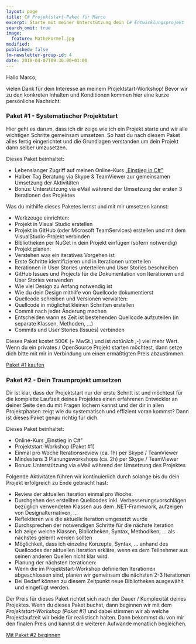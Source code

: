 ```yaml
---
layout: page
title: C# Projektstart-Paket für Marco
excerpt: Starte mit meiner Unterstützung dein C# Entwicklungsprojekt
search_omit: true
image:
  feature: MatheFormel.jpg
modified:
published: false
lm-newsletter-group-id: 4
date: 2018-04-07T09:30:00+01:00
---
```


Hallo Marco,

vielen Dank für dein Interesse an meinem Projektstart-Workshop! Bevor wir zu den konkreten Inhalten und Konditionen kommen hier eine kurze persönliche Nachricht:


### Paket #1 - Systematischer Projektstart
Hier geht es darum, dass ich dir zeige wie ich ein Projekt starte und wir alle wichtigen Schritte gemeinsam umsetzen. So hast du nach diesem Paket alles fertig eingerichtet und die Grundlagen verstanden um dein Projekt dann selber umzusetzen.

Dieses Paket beinhaltet:

 - Lebenslanger Zugriff auf meinen Online-Kurs [„Einstieg in C#"](/einstieg-csharp/)
 - Halber Tag Beratung via Skype & TeamViewer zur gemeinsamen Umsetzung der Aktivitäten
 - Bonus: Unterstützung via eMail während der Umsetzung der ersten 3 Iterationen des Projektes

Was du mithilfe dieses Paketes lernst und mit mir umsetzen kannst:

 - Werkzeuge einrichten:
  - Projekt in Visual Studio erstellen
  - Projekt in GitHub (oder Microsoft TeamServices) erstellen und mit dem VisualStudio-Projekt verbinden
  - Bibliotheken per NuGet in dein Projekt einfügen (sofern notwendig)
 - Projekt planen:
  - Verstehen was ein iteratives Vorgehen ist
  - Erste Schritte identifizieren und in Iterationen unterteilen
  - Iterationen in User Stories unterteilen und User Stories beschreiben
  - GitHub Issues und Projects für die Dokumentation von Iterationen und User Stories verwenden
  - Wie viel Design zu Anfang notwendig ist
  - Wie du dein Design mithilfe von Quellcode dokumentierst
 - Quellcode schreiben und Versionen verwalten:
  - Quellcode in möglichst kleinen Schritten erstellen
  - Commit nach jeder Änderung machen
  - Entscheiden wann es Zeit ist bestehenden Quellcode aufzuteilen (in separate Klassen, Methoden, …)
  - Commits und User Stories (Issues) verbinden

Dieses Paket kostet 500€ (+ MwSt.) und ist *natürlich* ;-) viel mehr Wert. Wenn du ein privates / OpenSource Projekt starten möchtest, dann setze dich bitte mit mir in Verbindung um einen ermäßtigten Preis abzustimmen.
  <div class="course-button-wrapper">
    <!-- PayPal Button hier einfügen und den alten Button darunter entfernen -->
    <a class="button" title="Kurs Einstieg in C# auf Udemy belegen" href="https://www.udemy.com/einstieg-in-csharp-software-programmieren-wie-ein-profi/?couponCode=UCSK_LM2016-110">Paket #1 kaufen</a>
  </div>

### Paket #2 - Dein Traumprojekt umsetzen
Dir ist klar, dass der Projektstart nur der erste Schritt ist und möchtest für die komplette Laufzeit deines Projektes einen erfahrenen Entwickler an deiner Seite den du mit Fragen löchern kannst und der dir in allen Projektphasen zeigt wie du systematisch und effizient voran kommst? Dann ist dieses Paket genau richtig für dich.

Dieses Paket beinhaltet:
 - Online-Kurs „Einstieg in C#"
 - Projektstart-Workshop (Paket #1)
 - Einmal pro Woche Iterationsreview (ca. 1h) per Skype / TeamViewer
 - Mindestens 3 Planungsworkshops (ca. 2h) per Skype / TeamViewer
 - Bonus: Unterstützung via eMail während der Umsetzung des Projektes

Folgende Aktivitäten führen wir kontinuierlich durch solange bis du dein Projekt erfolgreich zu Ende gebracht hast:
 - Review der aktuellen Iteration einmal pro Woche:
  - Durchgehen des erstellten Quellcodes inkl. Verbesserungsvorschlägen bezüglich verwendeten Klassen aus dem .NET-Framework, aufzeigen von Designalternativen, ...
  - Reflektieren wie die aktuelle Iteration umgesetzt wurde
  - Durchsprechen der notwendigen Schritte für die nächste Iteration
  - Ich zeige welche Klassen, Bibliotheken, Syntax, Methodiken, … als nächstes gelernt werden sollten
  - Möglichkeit, dass ich einzelne Konzepte, Syntax, … anhand des Quellcodes der aktuellen Iteration erkläre, wenn es dem Teilnehmer aus seinen anderen Quellen nicht klar wird.
 - Planung der nächsten Iterationen:
  - Wenn die im Projektstart-Workshop definierten Iterationen abgeschlossen sind, planen wir gemeinsam die nächsten 2-3 Iterationen
  - Bei Bedarf können zu diesem Zeitpunkt neue Bibliotheken ausgewählt und eingefügt werden.

Der Preis für dieses Paket richtet sich nach der Dauer / Komplexität deines Projektes. Wenn du dieses Paket buchst, dann beginnen wir mit dem *Projektstart-Workshop (Paket #1)* und dabei stimmen wir ab welche Projektlaufzeit wir beide für realistisch halten. Dann bekommst du von mir den finalen Preis und kannst die weiteren Aufwände monatlich begleichen.
  <div class="course-button-wrapper">
    <!-- PayPal Button hier einfügen und den alten Button darunter entfernen -->
    <a class="button" title="Kurs Einstieg in C# auf Udemy belegen" href="https://www.udemy.com/einstieg-in-csharp-software-programmieren-wie-ein-profi/?couponCode=UCSK_LM2016-110">Mit Paket #2 beginnen</a>
  </div>

